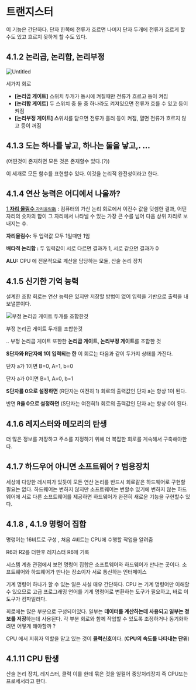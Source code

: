 # 트랜지스터

이 기능은 간단하다. 단자 한쪽에 전류가 흐르면 나머지 단자 두개에 전류가 흐르게 할 수도 있고 흐르지 못하게 할 수도 있다.

## 4.1.2 논리곱, 논리합, 논리부정

![Untitled](https://prod-files-secure.s3.us-west-2.amazonaws.com/5a26ec9a-4a75-431e-ae2d-b908cda9c589/8c7d45ef-e401-4520-a927-284e3b53ed25/Untitled.png)

세가지 회로

- **[논리곱 게이트]** 스위치 두개가 동시에 켜질때만 전류가 흐르고 등이 켜짐
- **[논리합 게이트]** 두 스위치 중 둘 중 하나라도 켜져있으면 전류가 흐를 수 있고 등이 켜짐
- **[논리부정 게이트] 스**위치를 닫으면 전류가 흘러 등이 켜짐, 열면 전류가 흐르지 않고 등이 꺼짐

## 4.1.3 도는 하나를 낳고, 하나는 둘을 낳고,. …

(어떤것이 존재하면 모든 것은 존재할수 있다.(?))

이 세개로 모든 함수를 표현할수 있다. 이것을 논리적 완전성이라고 한다.

## 4.1.4 연산 능력은 어디에서 나올까?

[1 **자리 올림수** `자리올림數`](https://wordrow.kr/%EC%9E%90%EC%84%B8%ED%95%9C-%EC%9D%98%EB%AF%B8/%EC%9E%90%EB%A6%AC%20%EC%98%AC%EB%A6%BC%EC%88%98/1/) : 컴퓨터의 가산 논리 회로에서 이진수 값을 덧셈한 결과, 어떤 자리의 숫자의 합이 그 자리에서 나타낼 수 있는 가장 큰 수를 넘어 다음 상위 자리로 보내지는 수.

**자리올림수:** 두 입력값 모두 1일때만 1임

**배타적 논리합 :** 두 입력값이 서로 다르면 결과가 1, 서로 같으면 결과가 0

**ALU:** CPU 에 전문적으로 계산을 담당하는 모듈, 산술 논리 장치

## 4.1.5 신기한 기억 능력

설계한 조합 회로는 연산 능력은 있지만 저장할 방법이 없어 입력을 기반으로 출력을 내보낼뿐이다.

![부정 논리곱 게이트 두개를 조합한것](https://prod-files-secure.s3.us-west-2.amazonaws.com/5a26ec9a-4a75-431e-ae2d-b908cda9c589/8359d5af-034c-4e08-8f8a-e22eddeb0810/Untitled.png)

부정 논리곱 게이트 두개를 조합한것

.. 부정 논리곱 게이트 또한한 **논리곱 게이트, 논리부정 게이트**를 조합한 것

**S단자와 R단자에 1이 입력되는 한** 이 회로는 다음과 같이 두가지 상태를 가진다.

단자 a가 1이면 B=0, A=1, b=0

단자 a가 0이면 B=1, A=0, b=1

**S단자를 0으로 설정하면** (R단자는 여전히 1) 회로의 출력값인 단자 a는 항상 1이 된다.

반면 **R을 0으로 설정하면** (S단자는 여전히1) 회로의 출력값인 단자 a는 항상 0이 된다.

## 4.1.6 레지스터와 메모리의 탄생

더 많은 정보를 저장하고 주소를 지정하기 위해 더 복잡한 회로를 계속해서 구축해야한다.

## 4.1.7 하드우어 아니면 소프트웨어 ? 범용장치

세상에 다양한 레시피가 있듯이 모든 연산 논리를 반드시 회로같은 하드웨어로 구현할 필요는 없다. 하드웨어는 변하지 않지만 소프트웨어는 변할수 있기에 변하지 않는 하드웨어에 서로 다른 소프트웨어를 제공하면 하드웨어가 완전히 새로운 기능을 구현할수 있다.

## 4.1.8 , 4.1.9 명령어 집합

명렁어는 16비트로 구성 , 처음 4비트는 CPU에 수행할 작업을 알려줌

R6과 R2를 더한후 레지스터 R6에 기록

시스템 계층 관점에서 보면 명령어 집합은 소프트웨어와 하드웨어가 만나는 곳이다. 소프트웨어와 하드웨어가 만나는 장소이자 서로 통신하는 인터페이스

기계 명령어 하나가 할 수 있는 일은 사실 매우 간단하다. CPU 는 기계 명령어만 이해할 수 있으므로 고급 프로그래밍 언어를 기계 명령어로 변환하는 도구가 필요하고, 바로 이 도구가 컴파일러다.

회로에는 많은 부분으로 구성되어있다. 일부는 **데이터를 계산하는데 사용되고 일부는 정보를 저장**하는데 사용된다. 각 부분 회로와 함께 작업할 수 있도록 조정하거나 동기화하려면 어떻게 해야할까 ?

CPU 에서 지휘자 역할을 맡고 있는 것이 **클럭신호**이다. (**CPU의 속도를 나타내는 단위**)

## 4.1.11 CPU 탄생

산술 논리 장치, 레지스터, 클럭 이를 한데 묶은 것을 일컬어 중앙처리장치 즉 CPU또는 프로세서라고 한다.
